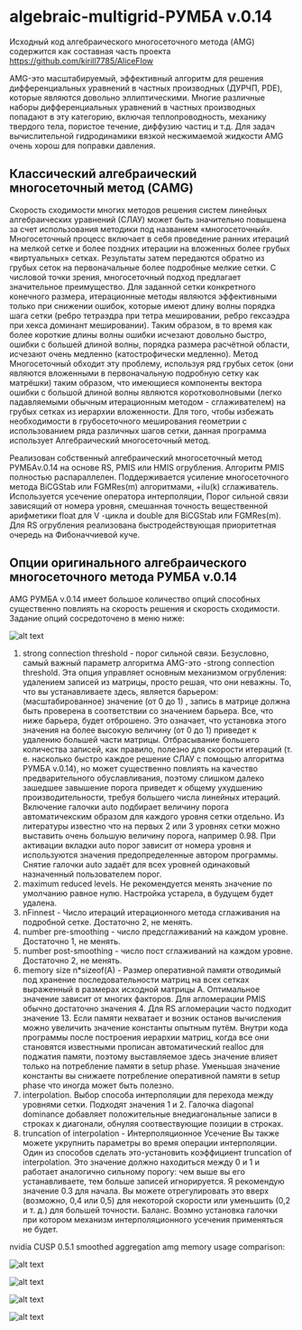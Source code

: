 # algebraic-multigrid-РУМБА v.0.14

Исходный код алгебраического многосеточного метода (AMG) содержится как составная часть проекта  https://github.com/kirill7785/AliceFlow

AMG-это масштабируемый, эффективный алгоритм для решения дифференциальных уравнений в частных производных (ДУРЧП, PDE), которые являются довольно эллиптическими. Многие различные наборы дифференциальных уравнений в частных производных попадают в эту категорию, включая теплопроводность, механику твердого тела, пористое течение, диффузию частиц и т.д. Для задач вычислительной гидродинамики вязкой несжимаемой жидкости AMG очень хорош для поправки давления.

## Классический алгебраический многосеточный метод (CAMG)

Скорость сходимости многих методов решения систем линейных алгебраических уравнений (СЛАУ) может быть значительно повышена за счет использования методики под названием «многосеточный». Многосеточный процесс включает в себя проведение ранних итераций на мелкой сетке и более поздних итерации на вложенных более грубых «виртуальных» сетках. Результаты затем передаются обратно из грубых сеток на первоначальные более подробные мелкие  сетки. С числовой точки зрения, многосеточный подход предлагает значительное преимущество. Для заданной сетки конкретного конечного размера, итерационные методы являются эффективными только при снижении ошибок, которые имеют длину волны порядка шага сетки (ребро тетраэдра при тетра мешировании, ребро гексаэдра при хекса доминант мешировании). Таким образом, в то время как более короткие длины волны ошибки исчезают довольно быстро, ошибки с большей длиной волны, порядка размера расчётной области, исчезают очень медленно (катострофически медленно). Метод Многосеточный обходит эту проблему, используя ряд грубых сеток (они являются вложенными в первоначальную подробную сетку как матрёшки) таким образом, что имеющиеся компоненты вектора ошибки с большой длиной волны являются коротковолновыми (легко падавляемыми обычным итерационным методом - сглаживателем) на грубых сетках из иерархии вложенности. Для того, чтобы избежать необходимости в грубосеточного меширования геометрии с использованием ряда различных шагов сетки, данная программа использует Алгебраический многосеточный метод.

Реализован собственный алгебраический многосеточный метод РУМБАv.0.14 на основе RS, PMIS или HMIS огрубления.
Алгоритм PMIS полностью распараллелен. Поддерживается усиление многосеточного метода BiCGStab или FGMRes(m) алгоритмами, +ilu(k) сглаживатель.
Используется усечение оператора интерполяции, Порог сильной связи зависящий от номера уровня, смешанная точность
вещественной арифметики float для V -цикла и double для BiCGStab или FGMRes(m). Для RS огрубления реализована 
быстродействующая приоритетная очередь на Фибоначчиевой куче.

## Опции оригинального алгебраического многосеточного метода РУМБА v.0.14

AMG РУМБА v.0.14 имеет большое количество опций способных существенно повлиять на скорость решения и скорость сходимости.
Задание опций сосредоточено в меню ниже:

![alt text](https://github.com/kirill7785/algebraic-multigrid-v.0.14/blob/main/pic/thermal%20launcher.png)

1. strong connection threshold - порог сильной связи. Безусловно, самый важный параметр алгоритма AMG-это -strong connection threshold. Эта опция управляет основным механизмом огрубления: удалением записей из матрицы, просто решая, что они неважны. То, что вы устанавливаете здесь, является барьером: (масштабированное) значение (от 0 до 1) , запись в матрице должна быть проверена в соответствии со значением барьера. Все, что ниже барьера, будет отброшено. Это означает, что установка этого значения на более высокую величину (от 0 до 1) приведет к удалению большей части матрицы. Отбрасывание большего количества записей, как правило, полезно для скорости итераций (т. е. насколько быстро каждое решение СЛАУ с помощью алгоритма РУМБА v.0.14), но может существенно повлиять на качество предварительного обуславливания, поэтому слишком далеко зашедшее завышение порога приведет к общему ухудшению производительности, требуя большего числа линейных итераций.
Включение галочки auto подбирает величину порога автоматичекским образом для каждого уровня сетки отдельно. Из литературы известно что на первых 2 или 3 уровнях сетки можно выставить очень большую величину порога, например 0.98. При активации вкладки auto порог зависит от номера уровня и используются значения предопределенные автором программы.
Снятие галочки auto задаёт для всех уровней одинаковый назначенный пользователем порог.
2. maximum reduced levels. Не рекомендуется менять значение по умолчанию равное нулю. Настройка устарела, в будущем будет удалена.
3. nFinnest - Число итераций итерационного метода сглаживания на подробной сетке. Достаточно 2, не менять.
4. number pre-smoothing - число предсглаживаний на каждом уровне. Достаточно 1, не менять.
5. number post-smoothing - число пост сглаживаний на каждом уровне. Достаточно 2, не менять.
6. memory size n*sizeof(A) - Размер оперативной памяти отводимый под хранение последовательности матриц на всех сетках выраженный в размерах исходной матрицы А. Оптимальное значение зависит от многих факторов. 
Для агломерации PMIS обычно достаточно значения 4. Для RS агломерации часто подходит значение 13. Если памяти нехватает и возник останов вычисления можно увеличить значение константы опытным путём. Внутри кода программы после построения иерархии матриц, когда все они становятся известными прописан автоматический realloc для поджатия памяти, поэтому выставляемое здесь значение влияет только на потребление памяти в setup phase. Уменьшая значение константы вы снижаете потребление оперативной памяти в setup phase что иногда может быть полезно.
7. interpolation. Выбор способа интерполяции для перехода между уровнями сетки. Подходят значения 1 и 2. Галочка diagonal dominance добавляет положительные внедиагональные записи в строках к диагонали, обнуляя соотвествующие позиции в строках. 
8. truncation of interpolation - Интерполяционное Усечение
Вы также можете укрупнить параметры во время операции интерполяции. Один из способов сделать это-установить коэффициент truncation of interpolation. Это значение должно находиться между 0 и 1 и работает аналогично сильному порогу: чем выше вы его устанавливаете, тем больше записей игнорируется. Я рекомендую значение 0.3 для начала. Вы можете отрегулировать это вверх (возможно, 0,4 или 0,5) для некоторой скорости или уменьшить (0,2 и т. д.) для большей точности. Баланс. Возмно установка галочки при котором механизм интерполяционного усечения применяться не будет.

nvidia CUSP 0.5.1 smoothed aggregation amg memory usage comparison:

![alt text](https://github.com/kirill7785/algebraic-multigrid-method/blob/master/picture/Comparison-of-operator-complexity-SAMG-versus-AMG1R5_ru.png)

![alt text](https://github.com/kirill7785/algebraic-multigrid-method/blob/master/picture/Comparison-of-operator-complexity-РУМБАv0.14-versus-amg1r5.png)

![alt text](https://github.com/kirill7785/algebraic-multigrid-method/blob/master/picture/RS%20coarsening_ru.png)

![alt text](https://github.com/kirill7785/algebraic-multigrid-method/blob/master/picture/RS2.png)
